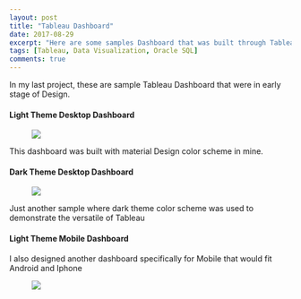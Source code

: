 ```yaml
---
layout: post
title: "Tableau Dashboard"
date: 2017-08-29
excerpt: "Here are some samples Dashboard that was built through Tableau"
tags: [Tableau, Data Visualization, Oracle SQL]
comments: true
---
```



In my last project, these are sample Tableau Dashboard that were in early stage of Design.

#### Light Theme Desktop Dashboard
<figure>
	<img src="https://duymnguyen9.github.io//assets/img/tableaupic1.png">
</figure>

This dashboard was built with material Design color scheme in mine.

#### Dark Theme Desktop Dashboard

<figure>
	<img src="https://duymnguyen9.github.io//assets/img/tableaupic3.JPG">
</figure>

Just another sample where dark theme color scheme was used to demonstrate the versatile of Tableau

#### Light Theme Mobile Dashboard

I also designed another dashboard specifically for Mobile that would fit Android and Iphone
<figure>
	<img src="https://duymnguyen9.github.io//assets/img/tableaupic2.png">
</figure>
